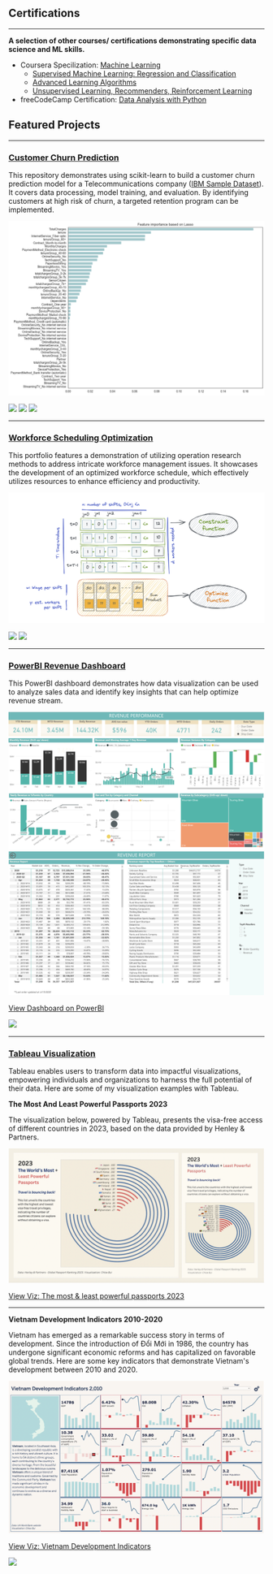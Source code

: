 ## Certifications

---

**A selection of other courses/ certifications demonstrating specific data science and ML skills.**
- Coursera Specilization: [Machine Learning](https://www.coursera.org/account/accomplishments/specialization/certificate/94BWV72DWE2D)
    - [Supervised Machine Learning: Regression and Classification](https://www.coursera.org/account/accomplishments/certificate/YDSVKNGMMPXP)
    - [Advanced Learning Algorithms](https://www.coursera.org/account/accomplishments/certificate/PVAXYRQR3UK5)
    - [Unsupervised Learning, Recommenders, Reinforcement Learning](https://www.coursera.org/account/accomplishments/certificate/SZ62XSRXJ7J7)
- freeCodeCamp Certification: [Data Analysis with Python](https://www.freecodecamp.org/certification/chloebui95/data-analysis-with-python-v7)


## Featured Projects

---
### [Customer Churn Prediction](https://github.com/chloebui95/customer_churn_analysis)

This repository demonstrates using scikit-learn to build a customer churn prediction model for a Telecommunications company ([IBM Sample Dataset](https://www.kaggle.com/datasets/blastchar/telco-customer-churn)). It covers data processing, model training, and evaluation. By identifying customers at high risk of churn, a targeted retention program can be implemented.

<img src="images/feature_importance.png?raw=true"/>

[![](https://img.shields.io/badge/Python-white?logo=Python)](#) [![](https://img.shields.io/badge/Jupyter-white?logo=Jupyter)](#) [![](https://img.shields.io/badge/scikit_learn-white?logo=scikitlearn)](#)

---
### [Workforce Scheduling Optimization](https://github.com/chloebui95/workforce-schedule-optimization)

This portfolio features a demonstration of utilizing operation research methods to address intricate workforce management issues. It showcases the development of an optimized workforce schedule, which effectively utilizes resources to enhance efficiency and productivity.

<img src="images/workforce_scheduling.png?raw=true"/>

[![](https://img.shields.io/badge/Python-white?logo=Python)](#) [![](https://img.shields.io/badge/Jupyter-white?logo=Jupyter)](#)

---
### [PowerBI Revenue Dashboard](https://github.com/chloebui95/powerbi_dashboard)
This PowerBI dashboard demonstrates how data visualization can be used to analyze sales data and identify key insights that can help optimize revenue stream. 

<img src="images/powerbi_overall_performance.png?raw=true"/>

<img src="images/powerbi_report_view.png?raw=true"/>

[View Dashboard on PowerBI](https://app.powerbi.com/view?r=eyJrIjoiMTc0NTJiZDEtNmQzZS00ODNhLThiYWYtMzdjMzg1ZTczZGYwIiwidCI6IjE1NTFmMjY3LTQ1NzAtNGViMy04NzhlLTFlN2FlNDI1MjE4OCIsImMiOjEwfQ%3D%3D&pageName=ReportSection0c68c706183b0931935c)

[![](https://img.shields.io/badge/PowerBI-white?logo=powerbi)](#)

---

### [Tableau Visualization](https://public.tableau.com/app/profile/bui.chloe)
Tableau enables users to transform data into impactful visualizations, empowering individuals and organizations to harness the full potential of their data. Here are some of my visualization examples with Tableau.

**The Most And Least Powerful Passports 2023**

The visualization below, powered by Tableau, presents the visa-free access of different countries in 2023, based on the data provided by Henley & Partners.

<img src="images/most_powerful_passport.png?raw=true" atl="Laptop View" />

[View Viz: The most & least powerful passports 2023](https://public.tableau.com/app/profile/bui.chloe/viz/2023TheWorldPassports_16872502465270/Finaldashboard?publish=yes)

---
**Vietnam Development Indicators 2010-2020**

Vietnam has emerged as a remarkable success story in terms of development. Since the introduction of Đổi Mới in 1986, the country has undergone significant economic reforms and has capitalized on favorable global trends. Here are some key indicators that demonstrate Vietnam's development between 2010 and 2020.

<img src="images/vietnam_development_indicators.png?raw=true"/>

[View Viz: Vietnam Development Indicators](https://public.tableau.com/app/profile/bui.chloe/viz/VietnamDevelopmentIndicator/VietnamDevelopmentIndicators)

[![](https://img.shields.io/badge/Tableau-white?logo=tableau)](#)
